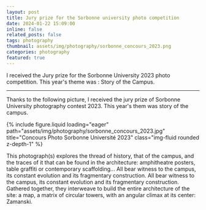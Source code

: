 ```yaml
---
layout: post
title: Jury prize for the Sorbonne university photo competition
date: 2024-01-22 15:09:00
inline: false
related_posts: false
tags: photography
thumbnail: assets/img/photography/sorbonne_concours_2023.png
categories: photography
featured: true
---
```


I received the Jury prize for the Sorbonne University 2023 photo competition. This year's theme was : Story of the Campus.

---

Thanks to the following picture, I received the jury prize of Sorbonne University photography contest 2023. This year's them was story of the campus.

<div class="row">
    <div class="col-sm mt-3 mt-md-0">
        {% include figure.liquid loading="eager" path="assets/img/photography/sorbonne_concours_2023.jpg" title="Concours Photo Sorbonne Université 2023" class="img-fluid rounded z-depth-1" %}
    </div>
</div>

This photograph(s) explores the thread of history, that of the campus, and the traces of it that can be found in the architecture: amphitheatre posters, table graffiti or contemporary scaffolding... All bear witness to the campus, its constant evolution and its fragmentary construction. All bear witness to the campus, its constant evolution and its fragmentary construction. Gathered together, they interweave to build the entire architecture of the site: a map, a matrix of circular towers, with an angular climax at its center: Zamanski.
